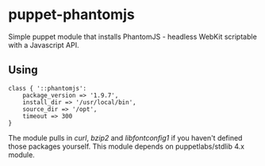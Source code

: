 puppet-phantomjs
===============

Simple puppet module that installs PhantomJS - headless WebKit scriptable with a Javascript API.

Using
-----

	class { '::phantomjs':
		package_version => '1.9.7',
		install_dir => '/usr/local/bin',
		source_dir => '/opt',
		timeout => 300
	}

The module pulls in *curl*, *bzip2* and *libfontconfig1* if you haven't defined those packages yourself.
This module depends on puppetlabs/stdlib 4.x module.
